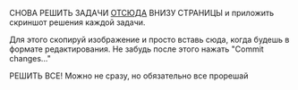 СНОВА РЕШИТЬ ЗАДАЧИ [ОТСЮДА](https://education.yandex.ru/handbook/python/article/cikly) ВНИЗУ СТРАНИЦЫ и приложить скриншот решения каждой задачи.

Для этого скопируй изображение и просто вставь сюда, когда будешь в формате редактирования. Не забудь после этого нажать "Commit changes..."

РЕШИТЬ ВСЕ! Можно не сразу, но обязательно все прорешай

